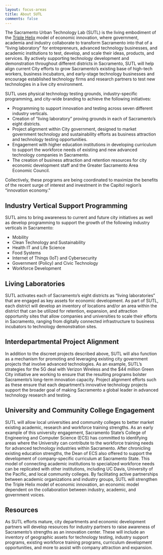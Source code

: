 ```yaml
---
layout: focus-areas
title: About SUTL
comments: false
---
```


The Sacramento Urban Technology Lab (SUTL) is the living embodiment of the [Triple Helix](https://triplehelix.stanford.edu/3helix_concept) model of economic innovation, where government, academia and industry collaborate to transform Sacramento into that of a “living laboratory” for entrepreneurs, advanced technology businesses, and academic institutions to test, develop, and scale their ideas, products, and services. By actively supporting technology development and demonstration throughout different districts in Sacramento, SUTL will help align current City efforts to grow Sacramento’s existing base of high-tech workers, business incubators, and early-stage technology businesses and encourage established technology firms and research partners to test new technologies in a live city environment.

SUTL uses physical technology testing grounds, industry-specific programming, and city-wide branding to achieve the following initiatives:

- Programming to support innovation and testing across seven different industry verticals.
- Creation of “living laboratory” proving grounds in each of Sacramento’s eight districts.
- Project alignment within City government, designed to market government technology and sustainability efforts as business attraction and technology testing opportunities.
- Engagement with higher education institutions in developing curriculum to support the workforce needs of existing and new advanced technology companies in Sacramento.
- The creation of business attraction and retention resources for city economic development staff and the Greater Sacramento Area Economic Council.

Collectively, these programs are being coordinated to maximize the benefits of the recent surge of interest and investment in the Capitol region’s “innovation economy.”

## Industry Vertical Support Programming

SUTL aims to bring awareness to current and future city initiatives as well as develop programming to support the growth of the following industry verticals in Sacramento:

- Mobility
- Clean Technology and Sustainability
- Health IT and Life Science
- Food Systems
- Internet of Things (IoT) and Cybersecurity
- Government (Policy) and Civic Technology
- Workforce Development

## Living Laboratories

SUTL activates each of Sacramento’s eight districts as “living laboratories” that are engaged as key assets for economic development.  As part of SUTL, each district will develop an inventory of locations and/or an area within the district that can be utilized for retention, expansion, and attraction opportunity sites that allow companies and universities to scale their efforts in Sacramento, ranging from digitally connected infrastructure to business incubators to technology demonstration sites.

## Interdepartmental Project Alignment

In addition to the discreet projects described above, SUTL will also function as a mechanism for promoting and leveraging existing city government projects that involve advanced technologies. As an example, SUTL’s strategies for the 5G deal with Verizon Wireless and the $44 million Green City initiative are working to ensure that the resulting programs bolster Sacramento’s long-term innovation capacity.  Project alignment efforts such as these ensure that each department’s innovative technology projects support the broader goal of making Sacramento a global leader in advanced technology research and testing.

## University and Community College Engagement

SUTL will allow local universities and community colleges to better market existing academic, research and workforce training strengths.  As an early example of this university engagement, Sacramento State’s College of Engineering and Computer Science (ECS) has committed to identifying areas where the University can contribute to the workforce training needs for advanced technology industries within Sacramento.  After chronicling existing education strengths, the Dean of ECS also offered to support the development of company-specific curriculum at Sacramento State.  This model of connecting academic institutions to specialized workforce needs can be replicated with other institutions, including UC Davis, University of the Pacific, and local community colleges. By facilitating active partnerships between academic organizations and industry groups, SUTL will strengthen the Triple Helix model of economic innovation, an economic model dependent on the collaboration between industry, academic, and government voices.

## Resources

As SUTL efforts mature, city departments and economic development partners will develop resources for industry partners to raise awareness of Sacramento’s strengths as an innovation center.  These will include an inventory of geographic assets for technology testing, industry support programs, existing workforce training programs, curriculum development opportunities, and more to assist with company attraction and expansion.
